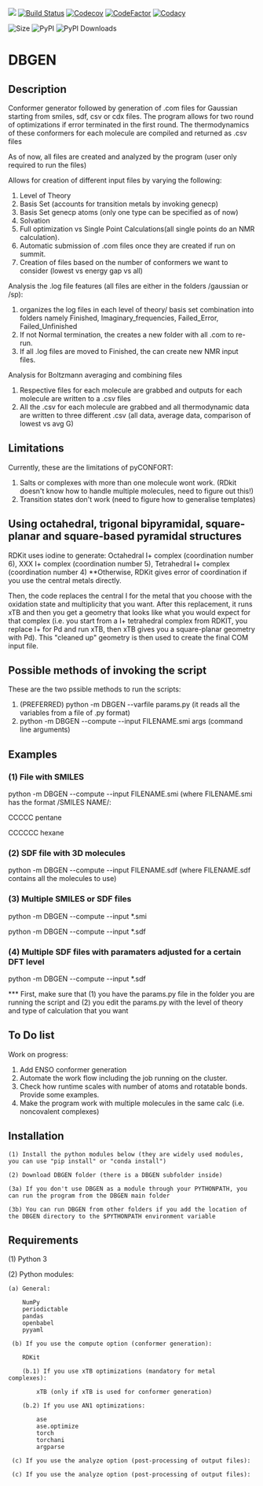 ![](Logos/DBGEN%20logo.tif)
[![Build Status](https://img.shields.io/travis/com/jvalegre/pyconfort?label=Linux%20CI&logo=Travis)](https://travis-ci.com/github/jvalegre/pyCONFORT)
[![Codecov](https://img.shields.io/codecov/c/github/jvalegre/pyconfort?label=Codecov&logo=codecov)](https://codecov.io/gh/jvalegre/pyCONFORT)
[![CodeFactor](https://img.shields.io/codefactor/grade/github/jvalegre/pyconfort?label=Codefactor&logo=codefactor)](https://www.codefactor.io/repository/github/jvalegre/pyconfort/overview/master)
[![Codacy](https://img.shields.io/codacy/grade/047e9c6001a84713a82e180669e14c98?label=Codacy&logo=codacy)](https://www.codacy.com/manual/jvalegre/pyCONFORT?utm_source=github.com&amp;utm_medium=referral&amp;utm_content=jvalegre/pyCONFORT&amp;utm_campaign=Badge_Grade)


![Size](https://img.shields.io/github/repo-size/jvalegre/pyconfort?label=Size)
![PyPI](https://img.shields.io/pypi/v/pyconfort?label=PyPI&logo=pypi)
![PyPI Downloads](https://img.shields.io/pypi/dm/pyconfort?label=PyPI%20downloads&logo=pypi&style=social)

# DBGEN
## Description
Conformer generator followed by generation of .com files for Gaussian starting from smiles, sdf, csv or cdx files.
The program allows for two round of optimizations if error terminated in the first round.
The thermodynamics of these conformers for each molecule are compiled and returned as .csv files

As of now, all files are created and analyzed by the program (user only required to run the files)

Allows for creation of different input files by varying the following:
1. Level of Theory
2. Basis Set (accounts for transition metals by invoking genecp)
2. Basis Set genecp atoms (only one type can be specified as of now)
3. Solvation
4. Full optimization vs Single Point Calculations(all single points do an NMR calculation).
5. Automatic submission of .com files once they are created if run on summit.
6. Creation of files based on the number of conformers we want to consider (lowest vs energy gap vs all)

Analysis the .log file features (all files are either in the folders /gaussian or /sp):
1. organizes the log files in each level of theory/ basis set combination into folders namely Finished, Imaginary_frequencies, Failed_Error, Failed_Unfinished
2. If not Normal termination, the creates a new folder with all .com to re-run.
3. If all .log files are moved to Finished, the can create new NMR input files.

Analysis for Boltzmann averaging and combining files
1. Respective files for each molecule are grabbed and outputs for each molecule are written to a .csv files
2. All the .csv for each molecule are grabbed and all thermodynamic data are written to three different .csv (all data, average data, comparison of lowest vs avg G)

## Limitations
Currently, these are the limitations of pyCONFORT:
1. Salts or complexes with more than one molecule wont work. (RDkit doesn't know how to handle multiple molecules, need to figure out this!)
2. Transition states don't work (need to figure how to generalise templates)

## Using octahedral, trigonal bipyramidal, square-planar and square-based pyramidal structures
RDKit uses iodine to generate:
Octahedral I+ complex (coordination number 6), XXX I+ complex (coordination number 5), Tetrahedral I+ complex (coordination number 4)
\*\*Otherwise, RDKit gives error of coordination if you use the central metals directly.

Then, the code replaces the central I for the metal that you choose with the oxidation state and multiplicity that you want. After this replacement, it runs xTB and then you get a geometry that looks like what you would expect for that complex (i.e. you start from a I+ tetrahedral complex from RDKIT, you replace I+ for Pd and run xTB, then xTB gives you a square-planar geometry with Pd). This "cleaned up" geometry is then used to create the final COM input file.

## Possible methods of invoking the script
These are the two pssible methods to run the scripts:
1. (PREFERRED) python -m DBGEN --varfile params.py (it reads all the variables from a file of .py format)
2. python -m DBGEN --compute --input FILENAME.smi args (command line arguments)

## Examples
### (1) File with SMILES
python -m DBGEN --compute --input FILENAME.smi
(where FILENAME.smi has the format /SMILES NAME/:

CCCCC pentane

CCCCCC hexane

### (2) SDF file with 3D molecules
python -m DBGEN --compute --input FILENAME.sdf
(where FILENAME.sdf contains all the molecules to use)

### (3) Multiple SMILES or SDF files
python -m DBGEN --compute --input \*.smi

python -m DBGEN --compute --input \*.sdf

### (4) Multiple SDF files with paramaters adjusted for a certain DFT level
python -m DBGEN --compute --input \*.sdf

*** First, make sure that (1) you have the params.py file in the folder you are running the script and (2) you edit the params.py with the level of theory and type of calculation that you want

## To Do list
Work on progress:
1. Add ENSO conformer generation
2. Automate the work flow including the job running on the cluster.
3. Check how runtime scales with number of atoms and rotatable bonds. Provide some examples.
4. Make the program work with multiple molecules in the same calc (i.e. noncovalent complexes)

## Installation

    (1) Install the python modules below (they are widely used modules, you can use "pip install" or "conda install")

    (2) Download DBGEN folder (there is a DBGEN subfolder inside)

    (3a) If you don't use DBGEN as a module through your PYTHONPATH, you can run the program from the DBGEN main folder

    (3b) You can run DBGEN from other folders if you add the location of the DBGEN directory to the $PYTHONPATH environment variable

## Requirements
(1) Python 3

(2) Python modules:

    (a) General:

        NumPy
        periodictable
        pandas
        openbabel
        pyyaml

     (b) If you use the compute option (conformer generation):

        RDKit

        (b.1) If you use xTB optimizations (mandatory for metal complexes):

            xTB (only if xTB is used for conformer generation)

        (b.2) If you use AN1 optimizations:

            ase
            ase.optimize
            torch
            torchani
            argparse

     (c) If you use the analyze option (post-processing of output files):

     (c) If you use the analyze option (post-processing of output files):
